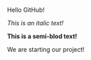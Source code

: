 Hello GitHub!

*This is an italic text!*

**This is a semi-blod text!**

We are starting our project!